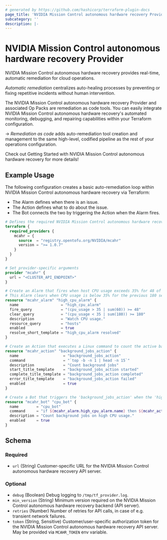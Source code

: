 ```yaml
---
# generated by https://github.com/hashicorp/terraform-plugin-docs
page_title: 'NVIDIA Mission Control autonomous hardware recovery Provider'
subcategory: ''
description: |-
---
```


# NVIDIA Mission Control autonomous hardware recovery Provider

NVIDIA Mission Control autonomous hardware recovery provides real-time, automatic remediation for cloud operations.

_Automatic remediation_ centralizes auto-healing processes by preventing or fixing repetitive incidents without human intervention.

The NVIDIA Mission Control autonomous hardware recovery Provider and associated Op Packs are remediation as code tools. You can easily integrate NVIDIA Mission Control autonomous hardware recovery's automated monitoring, debugging, and repairing capabilities within your Terraform configuration.

-> _Remediation as code_ adds auto-remediation tool creation and management to the same high-level, codified pipeline as the rest of your operations configuration.

Check out Getting Started with NVIDIA Mission Control autonomous hardware recovery for more details!

## Example Usage

The following configuration creates a basic auto-remediation loop within NVIDIA Mission Control autonomous hardware recovery via Terraform:

- The Alarm defines when there is an issue.
- The Action defines what to do about the issue.
- The Bot connects the two by triggering the Action when the Alarm fires.

```terraform
# Defines the required NVIDIA Mission Control autonomous hardware recovery provider and version
terraform {
  required_providers {
    mcahr = {
      source  = "registry.opentofu.org/NVIDIA/mcahr"
      version = ">= 1.0.7"
    }
  }
}

# Set provider-specific arguments
provider "mcahr" {
  url = "<CLUSTER_API_ENDPOINT>"
}

# Create an Alarm that fires when host CPU usage exceeds 35% for 48 of the previous 60 seconds.
# This Alarm clears when CPU usage is below 35% for the previous 180 seconds.
resource "mcahr_alarm" "high_cpu_alarm" {
  name                   = "high_cpu_alarm"
  fire_query             = "(cpu_usage > 35 | sum(60)) >= 48"
  clear_query            = "(cpu_usage < 35 | sum(180)) >= 180"
  description            = "Watch CPU usage."
  resource_query         = "hosts"
  enabled                = true
  resolve_short_template = "high_cpu_alarm resolved"
}

# Create an Action that executes a Linux command to count the active background jobs.
resource "mcahr_action" "background_jobs_action" {
  name                    = "background_jobs_action"
  command                 = "`top -b -n 1 | head -n 15`"
  description             = "Count background jobs"
  start_title_template    = "background_jobs_action started"
  complete_title_template = "background_jobs_action completed"
  error_title_template    = "background_jobs_action failed"
  enabled                 = true
}

# Create a Bot that triggers the 'background_jobs_action' when the 'high_cpu_alarm' fires.
resource "mcahr_bot" "cpu_bot" {
  name        = "cpu_bot"
  command     = "if ${mcahr_alarm.high_cpu_alarm.name} then ${mcahr_action.background_jobs_action.name} fi"
  description = "Count background jobs on high CPU usage."
  enabled     = true
}
```

<!-- schema generated by tfplugindocs -->
## Schema

### Required

- `url` (String) Customer-specific URL for the NVIDIA Mission Control autonomous hardware recovery API server.

### Optional

- `debug` (Boolean) Debug logging to `/tmp/tf_provider.log`.
- `min_version` (String) Minimum version required on the NVIDIA Mission Control autonomous hardware recovery backend (API server).
- `retries` (Number) Number of retries for API calls, in case of e.g. transient network failures.
- `token` (String, Sensitive) Customer/user-specific authorization token for the NVIDIA Mission Control autonomous hardware recovery API server. May be provided via `MCAHR_TOKEN` env variable.
